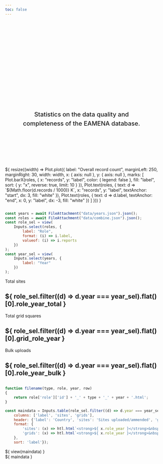 ```yaml
---
toc: false
---
```


<style>

.hero {
  display: flex;
  flex-direction: column;
  align-items: center;
  font-family: var(--sans-serif);
  margin: 4rem 0 8rem;
  text-wrap: balance;
  text-align: center;
}

.hero h1 {
  margin: 2rem 0;
  max-width: none;
  font-size: 14vw;
  font-weight: 900;
  line-height: 1;
  background: linear-gradient(30deg, var(--theme-foreground-focus), currentColor);
  -webkit-background-clip: text;
  -webkit-text-fill-color: transparent;
  background-clip: text;
}

.hero h2 {
  margin: 0;
  max-width: 34em;
  font-size: 20px;
  font-style: initial;
  font-weight: 500;
  line-height: 1.5;
  color: var(--theme-foreground-muted);
}

.nocheckbox td:nth-child(1), .nocheckbox th:nth-child(1) {
  display: none;
}
.nocheckbox td:nth-child(2), .nocheckbox th:nth-child(2) {
  padding-left: 0px;
}

@media (min-width: 640px) {
  .hero h1 {
    font-size: 90px;
  }
}

</style>

<div class="hero">
  <h1>EAMENA Stats</h1>
  <h2>Statistics on the data quality and completeness of the EAMENA database.</h2>
</div>

  <div class="card">${
    resize((width) => Plot.plot({
	label: "Overall record count",
	marginLeft: 250,
	marginRight: 30,
	width: width,
	x: { axis: null },
	y: { axis: null },
	marks: [
		Plot.barX(roles, {
			x: "records",
			y: "label",
			color: { legend: false },
			fill: "label",
			sort: { y: "x", reverse: true, limit: 10 }
		}),
		Plot.text(roles, {
			text: d => `${Math.floor(d.records / 1000)} K`,
			x: "records",
			y: "label",
			textAnchor: "start",
			dx: 3,
			fill: "white"
		}),
		Plot.text(roles, {
			text: d => d.label,
			textAnchor: "end",
			x: 0,
			y: "label",
			dx: -3,
			fill: "white"
		})
	]
    }))
  }</div>

```js

const years = await FileAttachment("data/years.json").json();
const roles = await FileAttachment("data/combine.json").json();
const role_sel = view(
	Inputs.select(roles, {
		label: "Role",
		format: (i) => i.label,
		valueof: (i) => i.reports
	})
);
const year_sel = view(
	Inputs.select(years, {
		label: "Year"
	})
);

```

<div class="grid grid-cols-3">
  <div class="card">
	<p> Total sites </p>
	<h2> ${ role_sel.filter((d) => d.year === year_sel).flat()[0].role_year_total } </h2>
  </div>
  <div class="card">
	<p> Total grid squares </p>
	<h2> ${ role_sel.filter((d) => d.year === year_sel).flat()[0].grid_role_year } </h2>
  </div>
  <div class="card">
	<p> Bulk uploads </p>
	<h2> ${ role_sel.filter((d) => d.year === year_sel).flat()[0].role_year_bulk } </h2>
  </div>
</div>

```js

function filename(type, role, year, row)
{
	return role['role']['id'] + '_' + type + '_' + year + '.html';
}

const maindata = Inputs.table(role_sel.filter((d) => d.year === year_sel).map((d) => d.countries).flat().filter((d) => d.sites.role_year > 0), {
	columns: ['label', 'sites', 'grids'],
	header: {'label': 'Country', 'sites': 'Sites uploaded/ammended', 'grids': 'Grid squares covered'},
	format: {
		'sites': (x) => htl.html`<strong>${ x.role_year }</strong>&nbsp;<a href="${ filename('sites', role_sel.filter((y) => y.year === year_sel).flat()[0], year_sel, '') }">View all</a>`,
		'grids': (x) => htl.html`<strong>${ x.role_year }</strong>&nbsp;<a href="${ filename('grids', role_sel.filter((y) => y.year === year_sel).flat()[0], year_sel, '') }">View all</a>`
	},
	sort: 'label'});

```

<div class="card"> ${ view(maindata) } </div>

<div class="card"> ${ maindata } </div>

